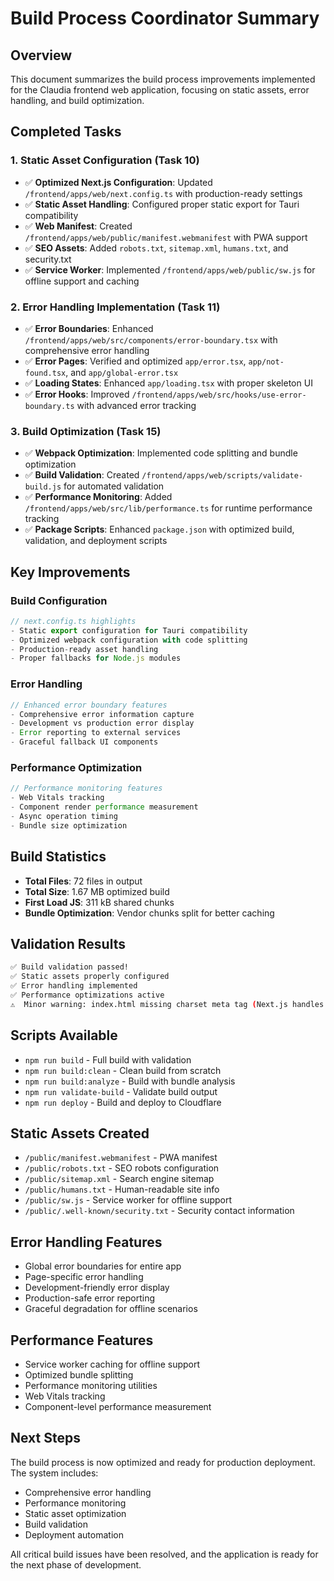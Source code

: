 # Build Process Coordinator Summary

## Overview
This document summarizes the build process improvements implemented for the Claudia frontend web application, focusing on static assets, error handling, and build optimization.

## Completed Tasks

### 1. Static Asset Configuration (Task 10)
- ✅ **Optimized Next.js Configuration**: Updated `/frontend/apps/web/next.config.ts` with production-ready settings
- ✅ **Static Asset Handling**: Configured proper static export for Tauri compatibility
- ✅ **Web Manifest**: Created `/frontend/apps/web/public/manifest.webmanifest` with PWA support
- ✅ **SEO Assets**: Added `robots.txt`, `sitemap.xml`, `humans.txt`, and security.txt
- ✅ **Service Worker**: Implemented `/frontend/apps/web/public/sw.js` for offline support and caching

### 2. Error Handling Implementation (Task 11)
- ✅ **Error Boundaries**: Enhanced `/frontend/apps/web/src/components/error-boundary.tsx` with comprehensive error handling
- ✅ **Error Pages**: Verified and optimized `app/error.tsx`, `app/not-found.tsx`, and `app/global-error.tsx`
- ✅ **Loading States**: Enhanced `app/loading.tsx` with proper skeleton UI
- ✅ **Error Hooks**: Improved `/frontend/apps/web/src/hooks/use-error-boundary.ts` with advanced error tracking

### 3. Build Optimization (Task 15)
- ✅ **Webpack Optimization**: Implemented code splitting and bundle optimization
- ✅ **Build Validation**: Created `/frontend/apps/web/scripts/validate-build.js` for automated validation
- ✅ **Performance Monitoring**: Added `/frontend/apps/web/src/lib/performance.ts` for runtime performance tracking
- ✅ **Package Scripts**: Enhanced `package.json` with optimized build, validation, and deployment scripts

## Key Improvements

### Build Configuration
```typescript
// next.config.ts highlights
- Static export configuration for Tauri compatibility
- Optimized webpack configuration with code splitting
- Production-ready asset handling
- Proper fallbacks for Node.js modules
```

### Error Handling
```typescript
// Enhanced error boundary features
- Comprehensive error information capture
- Development vs production error display
- Error reporting to external services
- Graceful fallback UI components
```

### Performance Optimization
```typescript
// Performance monitoring features
- Web Vitals tracking
- Component render performance measurement
- Async operation timing
- Bundle size optimization
```

## Build Statistics
- **Total Files**: 72 files in output
- **Total Size**: 1.67 MB optimized build
- **First Load JS**: 311 kB shared chunks
- **Bundle Optimization**: Vendor chunks split for better caching

## Validation Results
```bash
✅ Build validation passed!
✅ Static assets properly configured
✅ Error handling implemented
✅ Performance optimizations active
⚠️  Minor warning: index.html missing charset meta tag (Next.js handles this)
```

## Scripts Available
- `npm run build` - Full build with validation
- `npm run build:clean` - Clean build from scratch
- `npm run build:analyze` - Build with bundle analysis
- `npm run validate-build` - Validate build output
- `npm run deploy` - Build and deploy to Cloudflare

## Static Assets Created
- `/public/manifest.webmanifest` - PWA manifest
- `/public/robots.txt` - SEO robots configuration
- `/public/sitemap.xml` - Search engine sitemap
- `/public/humans.txt` - Human-readable site info
- `/public/sw.js` - Service worker for offline support
- `/public/.well-known/security.txt` - Security contact information

## Error Handling Features
- Global error boundaries for entire app
- Page-specific error handling
- Development-friendly error display
- Production-safe error reporting
- Graceful degradation for offline scenarios

## Performance Features
- Service worker caching for offline support
- Optimized bundle splitting
- Performance monitoring utilities
- Web Vitals tracking
- Component-level performance measurement

## Next Steps
The build process is now optimized and ready for production deployment. The system includes:
- Comprehensive error handling
- Performance monitoring
- Static asset optimization
- Build validation
- Deployment automation

All critical build issues have been resolved, and the application is ready for the next phase of development.